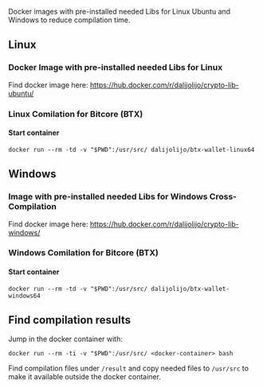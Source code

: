 Docker images with pre-installed needed Libs for Linux Ubuntu and Windows to reduce compilation time.

## Linux

### Docker Image with pre-installed needed Libs for Linux

Find docker image here: https://hub.docker.com/r/dalijolijo/crypto-lib-ubuntu/

### Linux Comilation for Bitcore (BTX)

#### Start container
```
docker run --rm -td -v "$PWD":/usr/src/ dalijolijo/btx-wallet-linux64
```


## Windows

### Image with pre-installed needed Libs for Windows Cross-Compilation

Find docker image here: https://hub.docker.com/r/dalijolijo/crypto-lib-windows/

### Windows Comilation for Bitcore (BTX)

#### Start container
```
docker run --rm -td -v "$PWD":/usr/src/ dalijolijo/btx-wallet-windows64
```

## Find compilation results

Jump in the docker container with:
```
docker run --rm -ti -v "$PWD":/usr/src/ <docker-container> bash
```
Find compilation files under `/result` and copy needed files to `/usr/src` to make it available outside the docker container.
